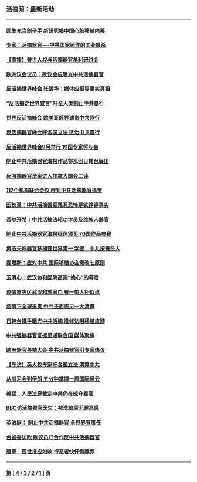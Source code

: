 ### 活摘网：最新活动
---
#### [医生充当刽子手 新研究揭中国心脏移植内幕](../../pages/nf5883/n13772291.md?08080430) 
#### [专家：活摘器官──中共国家运作的工业屠杀](../../pages/nf5883/n13761178.md?08080430) 
#### [【直播】普世人权与活摘器官牟利研讨会](../../pages/nf5883/n13425146.md?08080430) 
#### [欧洲议会议员：欧议会应曝光中共活摘器官](../../pages/nf5883/n13336571.md?08080430) 
#### [反活摘世界峰会 张锦华：媒体应报导事实真相](../../pages/nf5883/n13278502.md?08080430) 
#### [“反活摘之世界宣言”吁全人类制止中共暴行](../../pages/nf5883/n13259730.md?08080430) 
#### [世界反活摘峰会 欧美亚医界谴责中共罪行](../../pages/nf5883/n13253550.md?08080430) 
#### [反活摘器官峰会吁各国立法 惩治中共暴行](../../pages/nf5883/n13245052.md?08080430) 
#### [反活摘世界峰会9月举行 19国专家将与会](../../pages/nf5883/n13201492.md?08080430) 
#### [制止中共活摘器官海报作品将巡回日韩台展出](../../pages/nf5883/n13177791.md?08080430) 
#### [反强摘器官法案进入加拿大国会二读](../../pages/nf5883/n13033450.md?08080430) 
#### [117个机构联合会议 吁对中共活摘器官追责](../../pages/nf5883/n12775087.md?08080430) 
#### [田秋堇：中共活摘器官残忍恐怖是铁铮铮事实](../../pages/nf5883/n12702148.md?08080430) 
#### [吾尔开希：中共活摘法轮功学员及维族人器官](../../pages/nf5883/n12693197.md?08080430) 
#### [制止中共活摘器官海报征选颁奖 70国作品参赛](../../pages/nf5883/n12692050.md?08080430) 
#### [黄洁夫称器官移植要世界第一 学者：中共按需杀人](../../pages/nf5883/n12572329.md?08080430) 
#### [麦塔斯：应对中共 国际移植协会需改七原则](../../pages/nf5883/n12514711.md?08080430) 
#### [玉清心：武汉协和医院高调“换心”的幕后](../../pages/nf5883/n12298730.md?08080430) 
#### [疫情重灾区武汉和苏家屯 有一惊人相似点](../../pages/nf5883/n12150824.md?08080430) 
#### [疫情下全球追责 中共还面临另一大清算](../../pages/nf5883/n12070397.md?08080430) 
#### [日韩台携手曝光中共活摘 推修法阻移植旅游](../../pages/nf5883/n11712046.md?08080430) 
#### [中共强摘器官证据呈递联合国 媒体聚焦](../../pages/nf5883/n11546426.md?08080430) 
#### [欧洲器官移植大会 中共活摘器官引专家热议](../../pages/nf5883/n11539095.md?08080430) 
#### [【专访】英人权专家吁各国立法 清算中共](../../pages/nf5883/n11367315.md?08080430) 
#### [从川习会到伊朗 五分钟掌握一周国际风云](../../pages/nf5883/n11338520.md?08080430) 
#### [美媒：人民法庭裁定中共仍在掠夺器官](../../pages/nf5883/n11334897.md?08080430) 
#### [BBC访活摘器官医生：被洗脑后无罪恶感](../../pages/nf5883/n11335935.md?08080430) 
#### [英法庭： 制止中共活摘器官 全世界有责任](../../pages/nf5883/n11330691.md?08080430) 
#### [台监委访欧 欧议员吁合作反中共活摘器官](../../pages/nf5883/n11109190.md?08080430) 
#### [唐恩：现世报应如响 行恶者快忏悔赎罪](../../pages/nf5883/n11104016.md?08080430) 

---
#### 第 [ [4](./4.md?08080430) / [3](./3.md?08080430) / [2](./2.md?08080430) / [1](./1.md?08080430) ] 页
